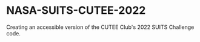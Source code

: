 # NASA-SUITS-CUTEE-2022
Creating an accessible version of the CUTEE Club's 2022 SUITS Challenge code.
